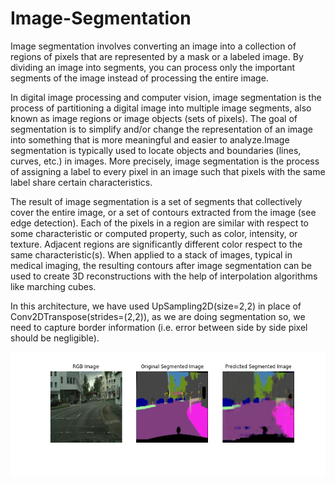 # Image-Segmentation

Image segmentation involves converting an image into a collection of regions of pixels that are represented by a mask or a labeled image. By dividing an image into segments, you can process only the important segments of the image instead of processing the entire image.


In digital image processing and computer vision, image segmentation is the process of partitioning a digital image into multiple image segments, also known as image regions or image objects (sets of pixels). The goal of segmentation is to simplify and/or change the representation of an image into something that is more meaningful and easier to analyze.Image segmentation is typically used to locate objects and boundaries (lines, curves, etc.) in images. More precisely, image segmentation is the process of assigning a label to every pixel in an image such that pixels with the same label share certain characteristics.

The result of image segmentation is a set of segments that collectively cover the entire image, or a set of contours extracted from the image (see edge detection). Each of the pixels in a region are similar with respect to some characteristic or computed property, such as color, intensity, or texture. Adjacent regions are significantly different color respect to the same characteristic(s). When applied to a stack of images, typical in medical imaging, the resulting contours after image segmentation can be used to create 3D reconstructions with the help of interpolation algorithms like marching cubes.

In this architecture, we have used UpSampling2D(size=2,2) in place of Conv2DTranspose(strides=(2,2)), as we are doing segmentation so, we need to capture border information (i.e. error between side by side pixel should be negligible).

![One Generated Image](https://github.com/acfilok96/Image-Segmentation/blob/main/Image%20Segmentation%20Using%20U-Net%20and%20PixToPixGAN/Stage%202/Generated_Image_ok.png)
